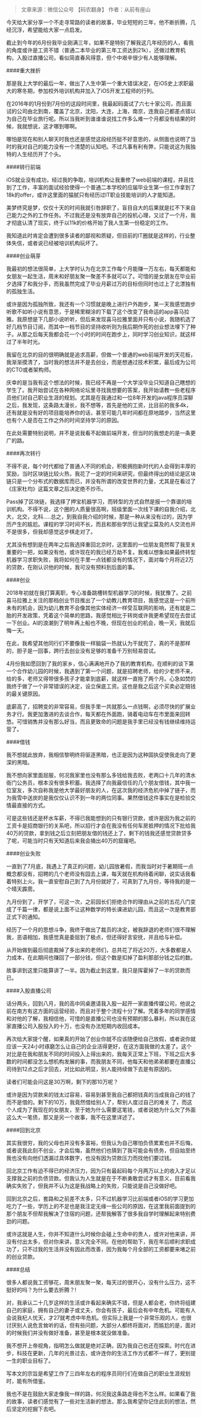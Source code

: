 >文章来源：微信公众号 【码农翻身】
>作者：从前有座山

 今天给大家分享一个不走寻常路的读者的故事，毕业短短的三年，他不断折腾，几经沉浮，希望能给大家一点启发。

截止到今年的6月份我毕业刚满三年，如果不是特别了解我这几年经历的人，看我的角度或许是工资不错（普通二本毕业的第三年工资达到21k），还做过教育机构，入股过直播公司，看似简直春风得意，但个中艰辛很少有人能够理解。

####重大挫折

那是我上大学的最后一年，做出了人生中第一个重大错误决定，在iOS史上求职最大的寒冬期，参加校外培训机构并加入了iOS开发工程师的行列。

在2016年的1月份到7月份的这段时间里，我最起码面试了六七十家公司，而且面试的公司由北到南，覆盖了北京，沈阳，大连，上海，南京，连我自己都差点错以为自己在毕业旅行呢。所以当我听到谁谁谁说找工作多么难一个月都没有结果的时候，我就想说，这才哪到哪啊。

哪怕是现在和别人聊天时我也还是感觉这段经历挺不好意思的，从侧面也说明了当时的我对自己的能力没有一个清楚的认知吧。不过凡事有利有弊，只能说这为我独特的人生经历开了个头。

####转行前端

iOS就业没有成功，经过我的争取，培训机构让我重修了web前端的课程，并且找到了工作，丰富的面试经验使得一个普通二本学校的应届毕业生第一份工作拿到了18k的offer，或许这里面的猫腻只有经历过IT职业技能培训的人才能知道。

美梦终究是梦，仅仅十天的时间我就引咎辞职了，盲目自大的后果就是扛不下来自己能力之外的工作任务。不过我还是没有放弃自己的投机心理，又过了一个月，我才彻底认清了现实，终于以11k的价格开始了我人生第一份稳定的工作。

我知道此时肯定会遭到很多读者的鄙视和质疑，但目前的IT圈就是这样的，行业整体失信，或者说已经被培训机构玩坏了。

####创业萌芽

我最初的想法很简单，上大学时认为在北京工作每个月能赚一万左右，每天都能和女朋友一起生活，周末和好朋友聚一聚差不多就可以了。可惜的是女朋友在毕业前夕选择了和我分手，而我虽然完成了毕业月薪过万的目标但同时也过上了北漂独有的孤独生活。

或许是因为孤独所致，我还有一个习惯就是晚上进行户外跑步，某一天我感觉跑步听歌不如听小说有意思，于是稀里糊涂的下载了这个改变了我命运的app喜马拉雅。我原想是下几部小说听听，但后来发现喜马拉雅里面并只有小说，我随机选了好几档节目订阅，而其中一档节目的坚持收听则为我后期作死的创业想法埋下了种子。从那之后每天我都会花一个小时的时间在跑步上，同时学习创业知识，就这样过了半年时光。

我留在北京的目的很明确就是追求高薪，但做一个普通的web前端开发的天花板，我渐渐摸清了，当时我的想法并不是去创业，而是想通过技术积累，最后成为公司的CTO或者架构师。

庆幸的是当我有这个想法的时候，我已经不再是一个大学没毕业只知道自己瞎想的学生了。我开始尝试在各种网络论坛里寻找我想要的答案，我开始请教一些老程序员他们对自己职业生涯的规划。尤其是在我通过和一位8年开发的java程序员深聊之后，我发现，这条路太漫长，我不想等，首先是他的工资，比目前的我多4k，还有就是没有好的项目能培养你的话，甚至可能几年时间都在原地踏步，当然这里也有个人是否在工作之外的时间坚持学习的原因。

在此处需要特别说明，并不是说我看不起做前端开发，但当时的我想走的是一条更广的路。

####再次转行

不得不说，每个时代都给了普通人不同的机会，积极拥抱新时代的人会得到丰厚的奖励，当时区块链比较火热，我花了一定的时间来研究，但最终得出的结论是区块链只是一个分布式的数据库而已，并没有所谓的改变世界的力量，尤其是在看过了《庄家杜均》这篇文章之后决定绝不炒币。

Pass掉了区块链，我选择了押宝机器学习，而转型的方式自然是报一个靠谱的培训机构。不得不说，这个圈的人质量很高啊，班级里面一次线下课的自我介绍，北大，北交，北科.....总之，到我自我介绍的时候，那是一种从来没有过的，因为学历产生的尴尬。课程的学习时间不长，而且和那些学历让我望尘莫及的人交流也并不是很多，但我却感觉这步棋走对了。

尤其没有想到是在两年之后我选择重回北京时，这里面的一位朋友竟然帮了我至关重要的一把，如果没有他，或许现在的我已经万劫不复。我难以想象如果最终转型机器学习求职失败，我将如何在手里一点钱都没有的情况下，面对每个月将近2万的贷款，在刚认识他的时候，我可没有预料到后面的事。

####创业

2018年初就在我打算离职，专心准备跳槽转型机器学习的时候，我犹豫了。之前喜马拉雅上关注的那档创业节目推出了一个幼教儿教育项目，我感觉这是一个前所未有的机会，因为幼儿教育不会像其他实体经济一样受互联网的影响，还有就是二胎的开发政策，凭着这个简单的思路，我感觉相比于转岗或许我更希望现在去尝试一下创业。AI的浪潮到了明年再上船也不晚，但现在创业的机会，晚一天，我就后悔一天。

在此，我希望其他同行们不要像我一样脑袋一热就认为干就完了，真的不是那样的，胆子是一回事，跨行去创业没有足够的准备千万别轻易尝试。

4月份我如愿回到了我的家乡，信心满满地开办了我的教育机构，在顺利的谈下第一个合作幼儿园的时候，我遇到了第一个问题，就是招聘老师，给的少老师不来，给的多，老师又得带很多孩子才能拿到底薪，就这样一直拖了两个月。心急如焚的我终于做了一个非常错误的决定，设立保底工资。这也是我之后这个买卖必定赔钱的最关键原因。

底薪高了，招聘变的非常容易，但我手里一共就那么一点钱啊，必须尽快的扩展业务才行。我更加激进的去谈合作，每天都在外面跑，骑着电动车在市里面来回转悠。可惜销售并没有那么好当，而且更致命的问题是我手里已经没有钱继续维持运营了。

####借钱

我不想就此放弃，我相信黎明终将驱逐黑暗，也正是因为这种固执促使我走向了更深的黑暗。

我不想向家里面屈服，何况我家里也没有那么多钱给我去败，老两口十几年的清水衙门公务员，根本没有很多积蓄。我选择了向我最信任的几个朋友借钱，其中我一位室友，多次自称我是他大学最好朋友的人，在这次我的经济危机中掉了链子，而为我雪中送炭的是我仅仅认识不到一年的两位同事。果然借钱这件事实在是检验交情最直接的方式。

可是这些钱还是杯水车薪，不得已我能想到的只有银行贷款，或许是因为我之前的工资卡是招商银行的关系吧，所以招行才会在我没有任何车房抵押的情况下批给我40万的贷款，拿到钱之后立刻把朋友借的钱还上了，剩下的钱我还感觉贷款贷多了呢，可能当时只有天知道后来我会捅出40万的窟窿吧。

####创业失败

一直到了7月底，我遇上了真正的问题，幼儿园放暑假，而我当时对于暑期班一点概念都没有，招聘的几个老师没有园去上课，每天就在机构待着闲聊，说实话我看着特别上火。我一直安慰自己到了九月份就好了，可真到了九月份，等待我的是一个晴天霹雳。

九月份到了，开学了，可这一次，之前园长们拒绝合作的理由从之前的五花八门变成了千篇一律，都是说上面不让这种数学的特长课进幼儿园，而且这一次是教育部正式下的通知。

经历了一个月的思想斗争，我终于做出了裁员的决定，被我辞退的老师们很不理解我，恶语相加，我感觉真是委屈到了极点，但还得好言安抚，并且给与补偿。

从开始做到最后彻底裁掉了多出来的老师们，总共花了将近20万，大多数都是人力成本，在此期间也赚回了一部分钱，但这个数是扣掉了盈利那部分钱之后的数。

故事讲到这里只能算讲了一半。因为截止到这里，我只是挥霍掉了一半的贷款而已。

####入股直播公司

话分两头，回到八月，我的高中同桌邀请我入股一起开一家直播传媒公司，他说之前在南方有这方面的运营经验，而且对于整个流程十分了解。凭着多年的同学感情和对他的了解，我相信他，可惜的是直播公司也没有预期的那么暴利，所以我在这家直播公司入股投入的十万，也没有办法短期内收回成本。

再次给大家提个醒，如果真的开始了创业你就不应该随便给自己放假，或者说你就应该一天24小时琢磨怎么让自己的企业活得更好，在这方面我做的太差了。这个对比是在我和朋友不同的时间投入上得出来的，我每天正常上下班，下班之后大多数的时间都没怎么想机构发展的事，而我朋友不同，他每天和他弟弟都要在直播公司待到12点之后才回去，对比如此明显，别人能持续做下去是有原因的。

读者们可能会问这是30万啊，剩下的那10万呢？

或许是因为贷款来的钱太过容易，容易到甚至我自己都把钱真的当成我自己的钱了而不是借的。剩下的10万，我竟然借给别人了，帮别人度过自己的难关 了，而这个人成为了我现在的女朋友，至于她为什么需要这笔钱，或者说她为什么欠了外面这么大一笔债，那又是另一个故事，我不在这里详述了。

####回到北京

其实我很穷，我的父母也并没有多富裕，但我认为自己哪怕负债累累也并不后悔，或者说我此刻不创业，才会后悔，虽然他们也猜到了我可能会有债务，但自始至终我也没有向他们透漏过具体数字，也没有因为贷款压力而找他们要过钱。

回北京工作有迫不得已的经济压力，因为只有最起码每个月两万以上的收入才足以支撑我之前的负债贷款。但我认为人生就是在于不断勇敢尝试才有意义，目前看我确实失败了，但我并不认为这是我战略上的失败，只能说是自己没做好吧。

回到北京之后，套路和之前差不太多，只不过机器学习比前端或者iOS的学习更加吃力了一些，学历上的不足也是我注定无缘一些公司的原因，在这里我前面提到的那个朋友不但帮我解决了住宿的问题，还帮我解答了很多我自学时理解起来特别费劲的问题。

或许这就是人生，你并不知道什么时候你会碰上生命中的贵人，或许对他来讲，并没有付出太多，但对你来讲，意义完全不同。在他的帮助下，我在年后顺利求职成功了，只不过我的生活并没有因此而改善，因为我每个月全部的工资都要来堵之前的创业贷款。

####总结

很多人都说我工资够花，周末朋友聚一聚，每天过的很开心，没有什么压力，这不挺好的吗？为什么要去折腾？!

对，我承认二十几岁这样的生活或许看起来确实不错，但是人都会老，你终将组建自己的家庭，拥有自己的妻子或丈夫，你会有孩子，最后会有中年危机。可能有人会说我杞人忧天，才27就考虑中年危机。但实际上我是一个非常乐观的人，也很讨厌别人说危言耸听的话，但有些问题，大部分人都终将面对，而尴尬的是，面对的时候我们并没有做好准备，甚至是根本就没做准备。

我不想开上帝视角，指明怎么做就是绝对正确，因为我自己也还在探索。时代在进步，科技在更新，几年的光景过去，或许连你的生活工作方式都不一样了，更别提一生的职业目标了。

写本文的宗旨是希望工作了三四年左右的程序员同行们在做自己的职业生涯规划时，能有所借鉴。

我也不是在鼓励大家走像我一样的路，何况我这条路走得也不怎么样。如果看了我的故事，读者们感觉有了一些对生活新的想法，那么我希望你记住此刻的想法，然后坚定的挖掘下去吧。
